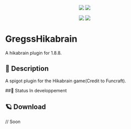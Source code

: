 <p align="center"> 
  <img src="https://img.shields.io/badge/Version-1.0-blue?style=for-the-badge">
  <img src="https://img.shields.io/badge/License-MIT-green?style=for-the-badge">
</p>

<p align="center">
  <img src="https://img.shields.io/badge/Author-GrégoireWild-blue?style=flat-square">
  <img src="https://img.shields.io/badge/Written%20In-Java-orange?style=flat-square">
</p>

# GregssHikabrain
A hikabrain plugin for 1.8.8.

## 📜 Description
A spigot plugin for the Hikabrain game(Credit to Funcraft).

##🎥 Status
In developpement

## 🪐 Download
// Soon
